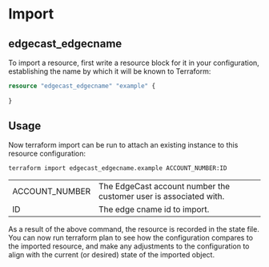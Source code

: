 # Import
## edgecast_edgecname

To import a resource, first write a resource block for it in your configuration, establishing the name by which it will be known to Terraform:

```terraform
resource "edgecast_edgecname" "example" {
  
}
```

## Usage
Now terraform import can be run to attach an existing instance to this resource configuration:


```shell
terraform import edgecast_edgecname.example ACCOUNT_NUMBER:ID   
```
|                 |                                                                   |
|:----------------|-------------------------------------------------------------------|
| ACCOUNT_NUMBER  | The EdgeCast account number the customer user is associated with. |
| ID | The edge cname id to import.                                      | 

As a result of the above command, the resource is recorded in the state file. You can now run terraform plan to see how the configuration compares to the imported resource, and make any adjustments to the configuration to align with the current (or desired) state of the imported object.

